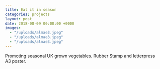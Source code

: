 ```yaml
---
title: Eat it in season
categories: projects
layout: post
date: 2018-08-09 00:00:00 +0000
images:
  - "/uploads/almae3.jpeg"
  - "/uploads/almae3.jpeg"
  - "/uploads/almae3.jpeg"
---
```


Promoting seasonal UK grown vegetables. Rubber Stamp and letterpress A3 poster.
